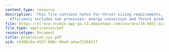 ```yaml
---
content_type: resource
description: 'This file contains notes for thrust sizing requirements, overall engine
  efficiency includes two processes: energy conversion and thrust production etc.'
file: https://ol-ocw-studio-app-qa.s3.amazonaws.com/courses/16-885j-aircraft-systems-engineering-fall-2004/c6368c8ae537008c0be6a4aa7226621f_proplusion_sys.pdf
file_type: application/pdf
resourcetype: Document
title: proplusion_sys.pdf
uid: c6368c8a-e537-008c-0be6-a4aa7226621f
---
```

